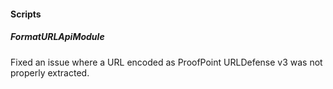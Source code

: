 #### Scripts

##### FormatURLApiModule

Fixed an issue where a URL encoded as ProofPoint URLDefense v3 was not properly extracted.